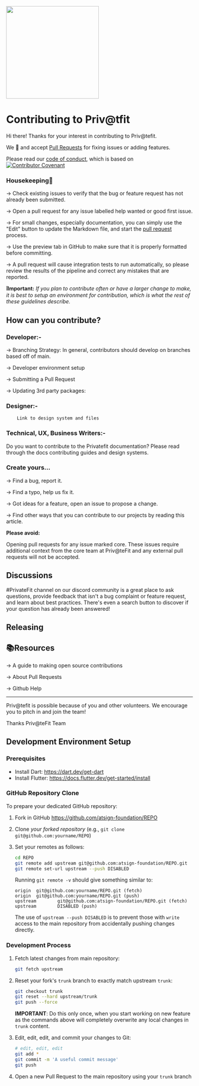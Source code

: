 <img width=250px src="https://atsign.dev/assets/img/@platform_logo_grey.svg?sanitize=true">

# Contributing to Priv@tfit

Hi there!
Thanks for your interest in contributing to Priv@tefit.

We 💙 and accept [Pull Requests](https://help.github.com/articles/about-pull-requests/)
for fixing issues or adding features.

Please read our [code of conduct](code_of_conduct.md), which is based on
[![Contributor Covenant](https://img.shields.io/badge/Contributor%20Covenant-2.0-4baaaa.svg)](code_of_conduct.md)


### Housekeeping🧹

→ Check existing issues to verify that the bug or feature request has not already been submitted.

→ Open a pull request for any issue labelled help wanted or good first issue.

→ For small changes, especially documentation, you can simply use the "Edit" button
to update the Markdown file, and start the
[pull request](https://help.github.com/articles/about-pull-requests/) process.

→ Use the preview tab in GitHub to make sure that it is properly
formatted before committing.

→ A pull request will cause integration tests to run automatically, so please review
the results of the pipeline and correct any mistakes that are reported.

**❕Important:** *If you plan to contribute often or have a larger change to make, it is best to
setup an environment for contribution, which is what the rest of these guidelines
describe.*


## How can you contribute?

### Developer:- 
→ Branching Strategy: In general, contributors should develop on branches based off of main.

→ Developer environment setup

→ Submitting a Pull Request

→ Updating 3rd party packages:

### Designer:-
		Link to design system and files

### Technical, UX, Business Writers:-
Do you want to contribute to the Privatefit documentation? Please read through the docs contributing guides and design systems.


### Create yours…

→ Find a bug, report it.

→ Find a typo, help us fix it.

→ Got ideas for a feature, open an issue to propose a change.

→ Find other ways that you can contribute to our projects by reading this article.


**Please avoid:**

Opening pull requests for any issue marked core. These issues require additional context from the core team at Priv@teFit and any external pull requests will not be accepted. 

## Discussions

#PrivateFit channel on our discord community is a great place to ask questions, provide feedback that isn't a bug complaint or feature request, and learn about best practices. There's even a search button to discover if your question has already been answered!

## Releasing

## 📚Resources
→ A guide to making open source contributions

→ About Pull Requests

→ Github Help

---

Priv@tefit is possible because of you and other volunteers. We encourage you to pitch in and join the team! 

Thanks
Priv@teFit Team







## Development Environment Setup


### Prerequisites

  * Install Dart: https://dart.dev/get-dart
  * Install Flutter: https://docs.flutter.dev/get-started/install


### GitHub Repository Clone

To prepare your dedicated GitHub repository:

1. Fork in GitHub https://github.com/atsign-foundation/REPO
2. Clone *your forked repository* (e.g., `git clone git@github.com:yourname/REPO`)
3. Set your remotes as follows:

   ```sh
   cd REPO
   git remote add upstream git@github.com:atsign-foundation/REPO.git
   git remote set-url upstream --push DISABLED
   ```

   Running `git remote -v` should give something similar to:

   ```text
   origin  git@github.com:yourname/REPO.git (fetch)
   origin  git@github.com:yourname/REPO.git (push)
   upstream        git@github.com:atsign-foundation/REPO.git (fetch)
   upstream        DISABLED (push)
   ```

   The use of `upstream --push DISABLED` is to prevent those
   with `write` access to the main repository from accidentally pushing changes
   directly.
   
### Development Process

1. Fetch latest changes from main repository:

   ```sh
   git fetch upstream
   ```

1. Reset your fork's `trunk` branch to exactly match upstream `trunk`:

   ```sh
   git checkout trunk
   git reset --hard upstream/trunk
   git push --force
   ```

   **IMPORTANT**: Do this only once, when you start working on new feature as
   the commands above will completely overwrite any local changes in `trunk` content.
1. Edit, edit, edit, and commit your changes to Git:

   ```sh
   # edit, edit, edit
   git add *
   git commit -m 'A useful commit message'
   git push
   ```

1. Open a new Pull Request to the main repository using your `trunk` branch
